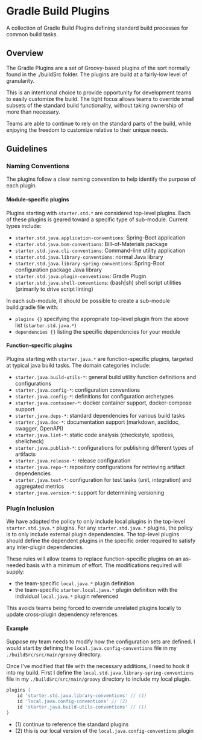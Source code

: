 # Gradle Build Plugins

A collection of Gradle Build Plugins defining standard build processes for common build tasks.

## Overview

The Gradle Plugins are a set of Groovy-based plugins of the sort normally found in the ./buildSrc folder.
The plugins are build at a fairly-low level of granularity.

This is an intentional choice to provide opportunity for development teams to easily customize the build.
The tight focus allows teams to override small subsets of the standard build functionality, without taking ownership of more than necessary.

Teams are able to continue to rely on the standard parts of the build, while enjoying the freedom to customize relative to their unique needs.

## Guidelines

### Naming Conventions

The plugins follow a clear naming convention to help identify the purpose of each plugin.

#### Module-specific plugins

Plugins starting with `starter.std.*` are considered top-level plugins.
Each of these plugins is geared toward a specific type of sub-module.
Current types include:

* `starter.std.java.application-conventions`: Spring-Boot application
* `starter.std.java.bom-conventions`: Bill-of-Materials package
* `starter.std.java.cli-conventions`: Command-line utility application
* `starter.std.java.library-conventions`: normal Java library
* `starter.std.java.library-spring-conventions`: Spring-Boot configuration package Java library
* `starter.std.java.plugin-conventions`: Gradle Plugin
* `starter.std.java.shell-conventions`: (bash|sh) shell script utilities (primarily to drive script linting)

In each sub-module, it should be possible to create a sub-module build.gradle file with:

* `plugins {}` specifying the appropriate top-level plugin from the above list (`starter.std.java.*`)
* `dependencies {}` listing the specific dependencies for your module

#### Function-specific plugins

Plugins starting with `starter.java.*` are function-specific plugins, targeted at typical java build tasks.
The domain categories include:

* `starter.java.build-utils-*`: general build utility function definitions and configurations
* `starter.java.config-*`: configuration conventions
* `starter.java.config-*`: definitions for configuration archetypes
* `starter.java.container-*`: docker container support, docker-compose support
* `starter.java.deps-*`: standard dependencies for various build tasks
* `starter.java.doc-*`: documentation support (markdown, asciidoc, swagger, OpenAPI)
* `starter.java.lint-*`: static code analysis (checkstyle, spotless, shellcheck)
* `starter.java.publish-*`: configurations for publishing different types of artifacts
* `starter.java.release-*`: release configuration
* `starter.java.repo-*`: repository configurations for retrieving artifact dependencies
* `starter.java.test-*`: configuration for test tasks (unit, integration) and aggregated metrics
* `starter.java.version-*`: support for determining versioning

### Plugin Inclusion

We have adopted the policy to only include local plugins in the top-level `starter.std.java.*` plugins.
For any `starter.std.java.*` plugins, the policy is to only include external plugin dependencies.
The top-level plugins should define the dependent plugins in the specific order required to satisfy any inter-plugin dependencies.

These rules will allow teams to replace function-specific plugins on an as-needed basis with a minimum of effort.
The modifications required will supply:

* the team-specific `local.java.*` plugin definition
* the team-specific `starter.local.java.*` plugin definition with the individual `local.java.*` plugin referenced

This avoids teams being forced to override unrelated plugins locally to update cross-plugin dependency references.

#### Example

Suppose my team needs to modify how the configuration sets are defined.
I would start by defining the `local.java.config-conventions` file in my `./buildSrc/src/main/groovy` directory.

Once I've modified that file with the necessary additions, I need to hook it into my build.
First I define the `local.std.java.library-spring-conventions` file in my `./buildSrc/src/main/groovy` directory to include my local plugin.

```groovy
plugins {
    id 'starter.std.java.library-conventions' // (1)
    id 'local.java.config-conventions' // (2)
    id 'starter.java.build-utils-conventions' // (1)
}
```

* (1) continue to reference the standard plugins
* (2) this is our local version of the `local.java.config-conventions` plugin
